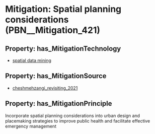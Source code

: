 # Mitigation: __Spatial planning considerations__ (PBN__Mitigation_421)

## Property: has_MitigationTechnology

* [spatial data mining](../Technology/PBN__Technology_3213)

## Property: has_MitigationSource

* [cheshmehzangi_revisiting_2021](../Article/PBN__Article_59)

## Property: has_MitigationPrinciple

Incorporate spatial planning considerations into urban design and placemaking strategies to improve public health and facilitate effective emergency management


